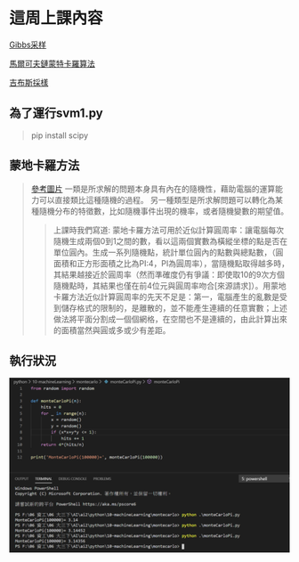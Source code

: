 這周上課內容
=
[Gibbs采样](https://blog.csdn.net/google19890102/article/details/51755245?fbclid=IwAR2kFv2RSVX4qw1aERMT0-Kl5kPOvSTWY7N5iB6cagqSxTrgdSRFCDAWZ0k)

[馬爾可夫鏈蒙特卡羅算法](https://wangcc.me/LSHTMlearningnote/MCMC-methods.html?fbclid=IwAR1IuHZwxjNsjlUvF4cQnUqgRcTQt-jOG-PrdkNC4hjUhjKYpBR1HWTstic)

[吉布斯採樣](https://zh.wikipedia.org/zh-tw/%E5%90%89%E5%B8%83%E6%96%AF%E9%87%87%E6%A0%B7?fbclid=IwAR1fBoFx6Lin8knEO1dMpL8KZWba6HMEXrMA468RwHdvWpACGVOLoUiaHOo0)

為了運行svm1.py 
-
>pip install scipy



蒙地卡羅方法
-
>[參考圖片](https://zh.wikipedia.org/wiki/%E8%92%99%E5%9C%B0%E5%8D%A1%E7%BE%85%E6%96%B9%E6%B3%95?fbclid=IwAR0dBjNEhOJAOGkBTlXoAMDL0rOjhvOPjb0SiP8LtWUepCtCRZdxOkAneyk#/media/File:Pi_30K.gif)
一類是所求解的問題本身具有內在的隨機性，藉助電腦的運算能力可以直接類比這種隨機的過程。
另一種類型是所求解問題可以轉化為某種隨機分布的特徵數，比如隨機事件出現的機率，或者隨機變數的期望值。
>>上課時我們寫道:
蒙地卡羅方法可用於近似計算圓周率：讓電腦每次隨機生成兩個0到1之間的數，看以這兩個實數為橫縱坐標的點是否在單位圓內。生成一系列隨機點，統計單位圓內的點數與總點數，（圓面積和正方形面積之比為PI:4，PI為圓周率），當隨機點取得越多時，其結果越接近於圓周率（然而準確度仍有爭議：即使取10的9次方個隨機點時，其結果也僅在前4位元與圓周率吻合[來源請求]）。用蒙地卡羅方法近似計算圓周率的先天不足是：第一，電腦產生的亂數是受到儲存格式的限制的，是離散的，並不能產生連續的任意實數；上述做法將平面分割成一個個網格，在空間也不是連續的，由此計算出來的面積當然與圓或多或少有差距。

執行狀況
-
![圖片](./mont.png)

